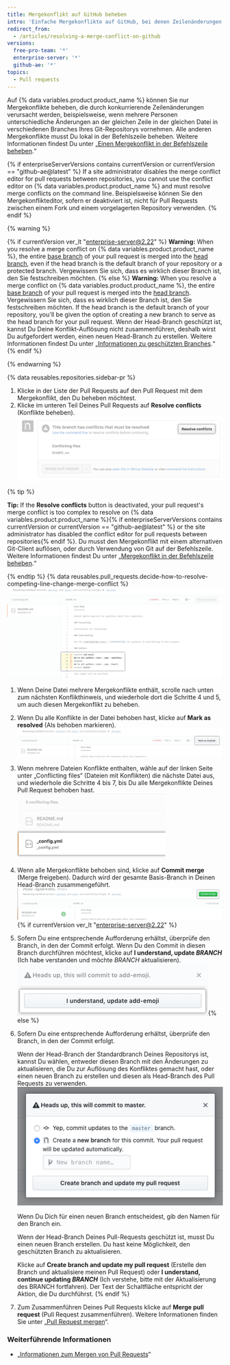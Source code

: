 ```yaml
---
title: Mergekonflikt auf GitHub beheben
intro: 'Einfache Mergekonflikte auf GitHub, bei denen Zeilenänderungen in Konflikt stehen, kannst Du mit dem Konflikteditor beheben.'
redirect_from:
  - /articles/resolving-a-merge-conflict-on-github
versions:
  free-pro-team: '*'
  enterprise-server: '*'
  github-ae: '*'
topics:
  - Pull requests
---
```


Auf {% data variables.product.product_name %} können Sie nur Mergekonflikte beheben, die durch konkurrierende Zeilenänderungen verursacht werden, beispielsweise, wenn mehrere Personen unterschiedliche Änderungen an der gleichen Zeile in der gleichen Datei in verschiedenen Branches Ihres Git-Repositorys vornehmen. Alle anderen Mergekonflikte musst Du lokal in der Befehlszeile beheben. Weitere Informationen findest Du unter „[Einen Mergekonflikt in der Befehlszeile beheben](/articles/resolving-a-merge-conflict-using-the-command-line/).“

{% if enterpriseServerVersions contains currentVersion or currentVersion == "github-ae@latest" %}
If a site administrator disables the merge conflict editor for pull requests between repositories, you cannot use the conflict editor on
{% data variables.product.product_name %} and must resolve merge conflicts on the command line. Beispielsweise können Sie den Mergekonflikteditor, sofern er deaktiviert ist, nicht für Pull Requests zwischen einem Fork und einem vorgelagerten Repository verwenden.
{% endif %}

{% warning %}

{% if currentVersion ver_lt "enterprise-server@2.22" %}
**Warning:** When you resolve a merge conflict on
{% data variables.product.product_name %},  the entire [base branch](/github/getting-started-with-github/github-glossary#base-branch) of your pull request is merged into the [head branch](/github/getting-started-with-github/github-glossary#head-branch), even if the head branch is the default branch of your repository or a protected branch. Vergewissern Sie sich, dass es wirklich dieser Branch ist, den Sie festschreiben möchten.
{% else %}
**Warning:** When you resolve a merge conflict on
{% data variables.product.product_name %},  the entire [base branch](/github/getting-started-with-github/github-glossary#base-branch) of your pull request is merged into the [head branch](/github/getting-started-with-github/github-glossary#head-branch). Vergewissern Sie sich, dass es wirklich dieser Branch ist, den Sie festschreiben möchten. If the head branch is the default branch of your repository, you'll be given the option of creating a new branch to serve as the head branch for your pull request. Wenn der Head-Branch geschützt ist, kannst Du Deine Konflikt-Auflösung nicht zusammenführen, deshalb wirst Du aufgefordert werden, einen neuen Head-Branch zu erstellen. Weitere Informationen findest Du unter „[Informationen zu geschützten Branches](/github/administering-a-repository/about-protected-branches).“
{% endif %}

{% endwarning %}

{% data reusables.repositories.sidebar-pr %}
1. Klicke in der Liste der Pull Requests auf den Pull Request mit dem Mergekonflikt, den Du beheben möchtest.
1. Klicke im unteren Teil Deines Pull Requests auf **Resolve conflicts** (Konflikte beheben). ![Schaltfläche „Resolve merge conflicts" (Mergekonflikte beheben)](/assets/images/help/pull_requests/resolve-merge-conflicts-button.png)

 {% tip %}

 **Tip:** If the **Resolve conflicts** button is deactivated, your pull request's merge conflict is too complex to resolve on {% data variables.product.product_name %}{% if enterpriseServerVersions contains currentVersion or currentVersion == "github-ae@latest" %} or the site administrator has disabled the conflict editor for pull requests between repositories{% endif %}. Du musst den Mergekonflikt mit einem alternativen Git-Client auflösen, oder durch Verwendung von Git auf der Befehlszeile. Weitere Informationen findest Du unter „[Mergekonflikt in der Befehlszeile beheben](/articles/resolving-a-merge-conflict-using-the-command-line).“

 {% endtip %}
{% data reusables.pull_requests.decide-how-to-resolve-competing-line-change-merge-conflict %}
 ![Beispiel für die Anzeige eines Mergekonflikts mit Konflikthinweisen](/assets/images/help/pull_requests/view-merge-conflict-with-markers.png)
1. Wenn Deine Datei mehrere Mergekonflikte enthält, scrolle nach unten zum nächsten Konflikthinweis, und wiederhole dort die Schritte 4 und 5, um auch diesen Mergekonflikt zu beheben.
1. Wenn Du alle Konflikte in der Datei behoben hast, klicke auf **Mark as resolved** (Als behoben markieren). ![Klicke die Schaltfläche „Mark as resolved“ (Als behoben markieren)](/assets/images/help/pull_requests/mark-as-resolved-button.png)
1. Wenn mehrere Dateien Konflikte enthalten, wähle auf der linken Seite unter „Conflicting files“ (Dateien mit Konflikten) die nächste Datei aus, und wiederhole die Schritte 4 bis 7, bis Du alle Mergekonflikte Deines Pull Request behoben hast. ![Wähle die nächste Datei mit Konflikten aus, sofern zutreffend](/assets/images/help/pull_requests/resolve-merge-conflict-select-conflicting-file.png)
1. Wenn alle Mergekonflikte behoben sind, klicke auf **Commit merge** (Merge freigeben). Dadurch wird der gesamte Basis-Branch in Deinen Head-Branch zusammengeführt. ![Resolve merge conflicts button](/assets/images/help/pull_requests/merge-conflict-commit-changes.png){% if currentVersion ver_lt "enterprise-server@2.22" %}
1. Sofern Du eine entsprechende Aufforderung erhältst, überprüfe den Branch, in den der Commit erfolgt. Wenn Du den Commit in diesen Branch durchführen möchtest, klicke auf **I understand, update _BRANCH_** (Ich habe verstanden und möchte *BRANCH* aktualisieren). ![Bestätigungsfenster zum Beheben von Mergekonflikten](/assets/images/help/pull_requests/merge-conflict-confirmation.png){% else %}
1. Sofern Du eine entsprechende Aufforderung erhältst, überprüfe den Branch, in den der Commit erfolgt.

   Wenn der Head-Branch der Standardbranch Deines Repositorys ist, kannst Du wählen, entweder diesen Branch mit den Änderungen zu aktualisieren, die Du zur Auflösung des Konfliktes gemacht hast, oder einen neuen Branch zu erstellen und diesen als Head-Branch des Pull Requests zu verwenden. ![Aufforderung zum Überprüfen des Branch, der aktualisiert wird](/assets/images/help/pull_requests/conflict-resolution-merge-dialog-box.png)

   Wenn Du Dich für einen neuen Branch entscheidest, gib den Namen für den Branch ein.

   Wenn der Head-Branch Deines Pull-Requests geschützt ist, musst Du einen neuen Branch erstellen. Du hast keine Möglichkeit, den geschützten Branch zu aktualisieren.

   Klicke auf **Create branch and update my pull request** (Erstelle den Branch und aktualisiere meinen Pull Request) oder **I understand, continue updating _BRANCH_** (Ich verstehe, bitte mit der Aktualisierung des BRANCH fortfahren). Der Text der Schaltfläche entspricht der Aktion, die Du durchführst.
{% endif %}
1. Zum Zusammenführen Deines Pull Requests klicke auf **Merge pull request** (Pull Request zusammenführen). Weitere Informationen finden Sie unter „[Pull Request mergen](/articles/merging-a-pull-request/)“.

### Weiterführende Informationen

- „[Informationen zum Mergen von Pull Requests](/articles/about-pull-request-merges)“
